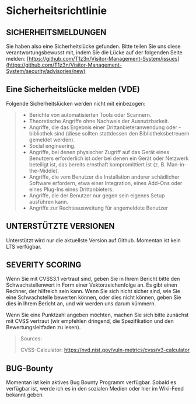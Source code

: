 # Sicherheitsrichtlinie

## SICHERHEITSMELDUNGEN

Sie haben also eine Sicherheitslücke gefunden. Bitte teilen Sie uns diese verantwortungsbewusst mit, indem Sie die Lücke auf der folgenden Seite melden: [https://github.com/T1z3n/Visitor-Management-System/issues](https://github.com/T1z3n/Visitor-Management-System/security/advisories/new)

## Eine Sicherheitslücke melden (VDE)

Folgende Sicherheitslücken werden nicht mit einbezogen:

> - Berichte von automatisierten Tools oder Scannern.
> - Theoretische Angriffe ohne Nachweis der Ausnutzbarkeit.
> - Angriffe, die das Ergebnis einer Drittanbieteranwendung oder -bibliothek sind (diese sollten stattdessen den Bibliotheksbetreuern gemeldet werden).
> - Social engineering.
> - Angriffe, bei denen physischer Zugriff auf das Gerät eines Benutzers erforderlich ist oder bei denen ein Gerät oder Netzwerk beteiligt ist, das bereits ernsthaft kompromittiert ist (z. B. Man-in-the-Middle).
> - Angriffe, die vom Benutzer die Installation anderer schädlicher Software erfordern, etwa einer Integration, eines Add-Ons oder eines Plug-Ins eines Drittanbieters.
> - Angriffe, die der Benutzer nur gegen sein eigenes Setup ausführen kann.
> - Angriffe zur Rechteausweitung für angemeldete Benutzer

## UNTERSTÜTZTE VERSIONEN

Unterstützt wird nur die aktuellste Version auf Github. Momentan ist kein LTS verfügbar.

## SEVERITY SCORING

Wenn Sie mit CVSS3.1 vertraut sind, geben Sie in Ihrem Bericht bitte den Schwachstellenwert in Form einer Vektorzeichenfolge an. Es gibt einen Rechner, der hilfreich sein kann. Wenn Sie sich nicht sicher sind, wie Sie eine Schwachstelle bewerten können, oder dies nicht können, geben Sie dies in Ihrem Bericht an, und wir werden uns darum kümmern.

Wenn Sie eine Punktzahl angeben möchten, machen Sie sich bitte zunächst mit CVSS vertraut (wir empfehlen dringend, die Spezifikation und den Bewertungsleitfaden zu lesen).

> Sources:
>
> CVSS-Calculator: https://nvd.nist.gov/vuln-metrics/cvss/v3-calculator

## BUG-Bounty

Momentan ist kein aktives Bug Bounty Programm verfügbar. Sobald es verfügbar ist, werde ich es in den sozialen Medien oder hier im Wiki-Feed bekannt geben.
